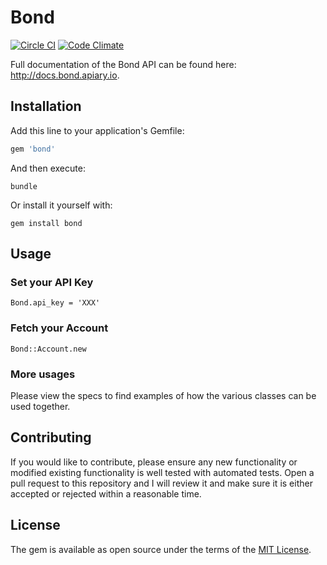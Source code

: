 # Bond
[![Circle CI](https://circleci.com/gh/jwg2s/bond-ruby/tree/develop.svg?style=shield)](https://circleci.com/gh/jwg2s/bond-ruby/tree/develop)
[![Code Climate](https://codeclimate.com/github/jwg2s/bond-ruby/badges/gpa.svg)](https://codeclimate.com/github/jwg2s/bond-ruby)

Full documentation of the Bond API can be found here: http://docs.bond.apiary.io.

## Installation

Add this line to your application's Gemfile:

```ruby
gem 'bond'
```

And then execute:

```
bundle
```

Or install it yourself with:

```
gem install bond
```

## Usage

### Set your API Key

```
Bond.api_key = 'XXX'
```

### Fetch your Account

```
Bond::Account.new
```

### More usages
Please view the specs to find examples of how the various classes can be used together.

## Contributing

If you would like to contribute, please ensure any new functionality or modified existing functionality is well tested with automated tests.  Open a pull request to this repository and I will review it and make sure it is either accepted or rejected within a reasonable time.

## License

The gem is available as open source under the terms of the [MIT License](http://opensource.org/licenses/MIT).

